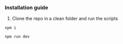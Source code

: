 ### Installation guide

1. Clone the repo in a clean folder and run the scripts

```
npm i
```

```
npm run dev
```
